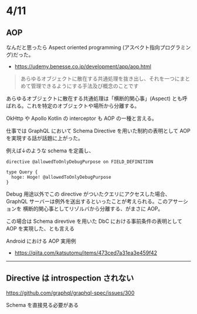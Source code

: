 # 4/11
## AOP
なんだと思ったら Aspect oriented programming (アスペクト指向プログラミング)だった。
- https://udemy.benesse.co.jp/development/app/aop.html

> あらゆるオブジェクトに散在する共通処理を抜き出し、それを一つにまとめて管理できるようにする手法及び概念のことです

あらゆるオブジェクトに散在する共通処理は「横断的関心事」(Aspect) とも呼ばれる。これを特定のオブジェクトや場所から分離する。

OkHttp や Apollo Kotlin の interceptor も AOP の一種と言える。

仕事では GraphQL において Schema Directive を用いた制約の表明として AOP を実現する話が話題に上がった。

例えば↓のような schema を定義し、
```qgl
directive @allowedToOnlyDebugPurpose on FIELD_DEFINITION

type Query {
  hoge: Hoge! @allowedToOnlyDebugPurpose
}
```

Debug 用途以外でこの directive がついたクエリにアクセスした場合、GraphQL サーバーは例外を送出するといったことが考えられる。このアサーションを 横断的関心事としてリゾルバから分離する、がまさに AOP。

この場合は Schema direvtive を用いた DbC における事前条件の表明として AOP を実現した、とも言える

Android における AOP 実用例
- https://qiita.com/katsutomu/items/473ced7a31ea3e459f42

---

## Directive は introspection されない
https://github.com/graphql/graphql-spec/issues/300

Schema を直接見る必要がある